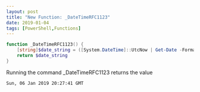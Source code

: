 ```yaml
---
layout: post
title: "New Function: _DateTimeRFC1123"
date: 2019-01-04
tags: [PowerShell,Functions]
---
```


```powershell
function _DateTimeRFC1123() {
    [string]$date_string = ([System.DateTime]::UtcNow | Get-Date -Format R).ToString()
    return $date_string
}
```

Running the command _DateTimeRFC1123 returns the value

```
Sun, 06 Jan 2019 20:27:41 GMT
```
